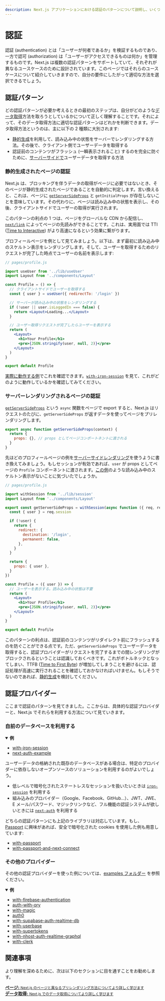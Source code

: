 ```yaml
---
description: Next.js アプリケーションにおける認証のパターンについて説明し、いくつかの具体例を見ていきます。
---
```


# 認証

認証 (authentication) とは「ユーザーが何者であるか」を検証するものであり、一方で認可 (authorization) は「ユーザーがアクセスできるものは何か」を管理するものです。Next.js は複数の認証パターンをサポートしていて、それぞれが異なるユースケースのために設計されています。このページではそれらのユースケースについて紹介していきますので、自分の要件にしたがって適切な方法を選択できるでしょう。

## 認証パターン

どの認証パターンが必要か考えるときの最初のステップは、自分がどのような[データ取得](/docs/basic-features/data-fetching/overview.md)方法を取ろうとしているかについて正しく理解することです。それによって、そのデータ取得方法に適切な認証パターンはどれかを判断できます。データ取得方法というのは、主に以下の 2 種類に大別されます:

- [静的生成](/docs/basic-features/pages.md#static-generation-recommended)を利用して、読み込み中の状態をサーバーでレンダリングする方法。その後で、クライアント側でユーザーデータを取得する
- 認証前のコンテンツがフラッシュ (一瞬表示されること) するのを完全に防ぐために、[サーバーサイドで](/docs/basic-features/pages.md#server-side-rendering)ユーザーデータを取得する方法

### 静的生成されたページの認証

Next.js は、ブロッキングを伴うデータの取得がページに必要ではないとき、そのページが静的生成されたページであることを自動的に判定します。言い換えると、これは、ページに [`getServerSideProps`](/docs/basic-features/data-fetching/get-server-side-props.md) と `getInitialProps` が存在しないことを意味しています。その代わりに、ページは読み込み中の状態を表示し、その後、クライアントサイドでユーザーの取得が実行されます。

このパターンの利点の 1 つは、ページをグローバルな CDN から配信し、[`next/link`](/docs/api-reference/next/link.md) によってページの先読みができることです。これは、実用面では TTI ([Time to Interactive](https://web.dev/interactive/)) がより高速になるという効果に繋がります。

プロフィールページを例として見てみましょう。以下は、まず最初に読み込み中のスケルトン表示をレンダリングします。そして、ユーザーを取得するためのリクエストが完了した時点でユーザーの名前を表示します:

```jsx
// pages/profile.js

import useUser from '../lib/useUser'
import Layout from '../components/Layout'

const Profile = () => {
  // クライアントサイドでユーザーを取得する
  const { user } = useUser({ redirectTo: '/login' })

  // サーバーが読み込み中の状態をレンダリングする
  if (!user || user.isLoggedIn === false) {
    return <Layout>Loading...</Layout>
  }

  // ユーザー取得リクエストが完了したらユーザーを表示する
  return (
    <Layout>
      <h1>Your Profile</h1>
      <pre>{JSON.stringify(user, null, 2)}</pre>
    </Layout>
  )
}

export default Profile
```

[実際に動作する例](https://iron-session-example.vercel.app/)でこれを確認できます。[`with-iron-session`](https://github.com/vercel/next.js/tree/canary/examples/with-iron-session) を見て、これがどのように動作しているかを確認してみてください。

### サーバーレンダリングされるページの認証

[`getServerSideProps`](/docs/basic-features/data-fetching/get-server-side-props.md) という `async` 関数をページで export すると、Next.js はリクエストのたびに、`getServerSideProps` が返すデータを使ってページをプリレンダリングします。

```jsx
export async function getServerSideProps(context) {
  return {
    props: {}, // props としてページコンポートネントに渡される
  }
}
```

先ほどのプロフィールページの例を[サーバーサイドレンダリング](/docs/basic-features/pages#server-side-rendering)を使うように書き換えてみましょう。もしセッションが有効であれば、`user` が props としてページの `Profile` コンポーネントに渡されます。[この例](https://iron-session-example.vercel.app/)のような読み込み中のスケルトン表示がないことに気づいたでしょうか。

```jsx
// pages/profile.js

import withSession from '../lib/session'
import Layout from '../components/Layout'

export const getServerSideProps = withSession(async function ({ req, res }) {
  const { user } = req.session

  if (!user) {
    return {
      redirect: {
        destination: '/login',
        permanent: false,
      },
    }
  }

  return {
    props: { user },
  }
})

const Profile = ({ user }) => {
  // ユーザーを表示する。読み込み中の状態は不要
  return (
    <Layout>
      <h1>Your Profile</h1>
      <pre>{JSON.stringify(user, null, 2)}</pre>
    </Layout>
  )
}

export default Profile
```

このパターンの利点は、認証前のコンテンツがリダイレクト前にフラッシュするのを防ぐことができる点です。ただ、`getServerSideProps` でユーザーデータを取得すると、認証プロバイダーがリクエストを完了するまでの間レンダリングがブロックされるということは認識しておくべきです。これがボトルネックとなってしまい、TTFB ([Time to First Byte](https://web.dev/time-to-first-byte/)) が増加してしまうことを避けるには、認証処理が高速に実行されることを確認しておかなければいけません。もしそうでないのであれば、[静的生成](#authenticating-statically-generated-pages)を検討してください。

## 認証プロバイダー

ここまで認証のパターンを見てきました。ここからは、具体的な認証プロバイダーと、Next.js でそれらを利用する方法について見ていきます。

### 自前のデータベースを利用する

<details open>
  <summary><b>例</b></summary>
  <ul>
    <li><a href="https://github.com/vercel/next.js/tree/canary/examples/with-iron-session">with-iron-session</a></li>
    <li><a href="https://github.com/nextauthjs/next-auth-example">next-auth-example</a></li>
  </ul>
</details>

ユーザーデータの格納された既存のデータベースがある場合は、特定のプロバイダーに依存しないオープンソースのソリューションを利用するのがよいでしょう。

- 低レベルで暗号化されたステートレスなセッションを扱いたいときは [`iron-session`](https://github.com/vercel/next.js/tree/canary/examples/with-iron-session) を利用する
- 組み込みのプロバイダー（Google、Facebook、GitHub...）、JWT、JWE、E メール/パスワード、マジックリンクなど、フル機能の認証システムが欲しいときには [`next-auth`](https://github.com/nextauthjs/next-auth-example) を利用する

どちらの認証パターンにも上記のライブラリは対応しています。もし、[Passport](http://www.passportjs.org/) に興味があれば、安全で暗号化された cookies を使用した例も用意しています:

- [with-passport](https://github.com/vercel/next.js/tree/canary/examples/with-passport)
- [with-passport-and-next-connect](https://github.com/vercel/next.js/tree/canary/examples/with-passport-and-next-connect)

### その他のプロバイダー

その他の認証プロバイダーを使った例については、[examples フォルダー](https://github.com/vercel/next.js/tree/canary/examples) を参照ください。

<details open>
  <summary><b>例</b></summary>
  <ul>
    <li><a href="https://github.com/vercel/next.js/tree/canary/examples/with-firebase-authentication">with-firebase-authentication</a></li>
    <li><a href="https://github.com/vercel/examples/tree/main/solutions/auth-with-ory">auth-with-ory</a></li>
    <li><a href="https://github.com/vercel/next.js/tree/canary/examples/with-magic">with-magic</a></li>
    <li><a href="https://github.com/vercel/next.js/tree/canary/examples/auth0">auth0</a></li>
    <li><a href="https://github.com/vercel/next.js/tree/canary/examples/with-supabase-auth-realtime-db">with-supabase-auth-realtime-db</a></li>
    <li><a href="https://github.com/vercel/next.js/tree/canary/examples/with-userbase">with-userbase</a></li>
    <li><a href="https://github.com/vercel/next.js/tree/canary/examples/with-supertokens">with-supertokens</a></li>
    <li><a href="https://github.com/vercel/next.js/tree/canary/examples/with-nhost-auth-realtime-graphql">with-nhost-auth-realtime-graphql</a></li>
    <li><a href="https://github.com/vercel/next.js/tree/canary/examples/with-clerk">with-clerk</a></li>
  </ul>
</details>

## 関連事項

より理解を深めるために、次は以下のセクションに目を通すことをお勧めします。

<div class="card">
  <a href="/docs/basic-features/pages.md">
    <b>ページ:</b>
    <small>Next.js のページと異なるプリレンダリング方法についてより詳しく学びます</small>
  </a>
</div>

<div class="card">
  <a href="/docs/basic-features/data-fetching.md">
    <b>データ取得:</b>
    <small>Next.js でのデータ取得についてより詳しく学びます</small>
  </a>
</div>
